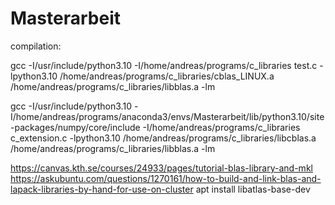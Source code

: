 # Masterarbeit

compilation:

gcc -I/usr/include/python3.10 -I/home/andreas/programs/c_libraries test.c -lpython3.10 /home/andreas/programs/c_libraries/cblas_LINUX.a /home/andreas/programs/c_libraries/libblas.a -lm

gcc -I/usr/include/python3.10 -I/home/andreas/programs/anaconda3/envs/Masterarbeit/lib/python3.10/site-packages/numpy/core/include -I/home/andreas/programs/c_libraries c_extension.c -lpython3.10 /home/andreas/programs/c_libraries/libcblas.a /home/andreas/programs/c_libraries/libblas.a -lm


https://canvas.kth.se/courses/24933/pages/tutorial-blas-library-and-mkl
https://askubuntu.com/questions/1270161/how-to-build-and-link-blas-and-lapack-libraries-by-hand-for-use-on-cluster
apt install libatlas-base-dev